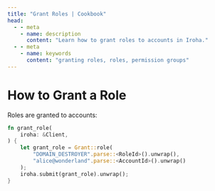 ```yaml
---
title: "Grant Roles | Cookbook"
head:
  - - meta
    - name: description
      content: "Learn how to grant roles to accounts in Iroha."
  - - meta
    - name: keywords
      content: "granting roles, roles, permission groups"
---
```


# How to Grant a Role

Roles are granted to accounts:

```rust
fn grant_role(
    iroha: &Client,
) {
    let grant_role = Grant::role(
        "DOMAIN_DESTROYER".parse::<RoleId>().unwrap(),
        "alice@wonderland".parse::<AccountId>().unwrap()
    );
    iroha.submit(grant_role).unwrap();
}
```
